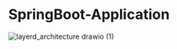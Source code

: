 # SpringBoot-Application

![layerd_architecture drawio (1)](https://github.com/user-attachments/assets/e8df44eb-b551-4044-bc12-2e0b6ae39960)

